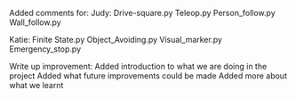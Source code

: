 Added comments for:
Judy:
Drive-square.py
Teleop.py
Person_follow.py
Wall_follow.py

Katie:
Finite State.py
Object_Avoiding.py
Visual_marker.py
Emergency_stop.py

Write up improvement: 
Added introduction to what we are doing in the project 
Added what future improvements could be made 
Added more about what we learnt

